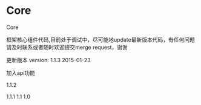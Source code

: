 # Core
Core

框架核心组件代码,目前处于调试中，尽可能地update最新版本代码，有任何问题请及时联系或者随时欢迎提交merge request，谢谢

更新版本
version: 1.1.3     2015-01-23

加入api功能


1.1.2

1.1.1
1.1
1.0
